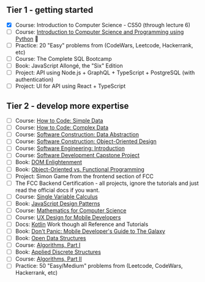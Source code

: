 ## Tier 1 - getting started

- [x] Course: Introduction to Computer Science - CS50 (through lecture 6)
- [ ] Course: [Introduction to Computer Science and Programming using Python](https://www.edx.org/course/introduction-computer-science-mitx-6-00-1x-10) 🚧
- [ ] Practice: 20 "Easy" problems from (CodeWars, Leetcode, Hackerrank, etc)
- [ ] Course: The Complete SQL Bootcamp
- [ ] Book: JavaScript Allongé, the "Six" Edition
- [ ] Project: API using Node.js + GraphQL + TypeScript + PostgreSQL (with authentication)
- [ ] Project: UI for API using React + TypeScript

## Tier 2 - develop more expertise

- [ ] Course: [How to Code: Simple Data](https://www.edx.org/course/how-code-simple-data-ubcx-htc1x)
- [ ] Course: [How to Code: Complex Data](https://www.edx.org/course/how-code-complex-data-ubcx-htc2x)
- [ ] Course: [Software Construction: Data Abstraction](https://www.edx.org/course/software-construction-data-abstraction-ubcx-softconst1x)
- [ ] Course: [Software Construction: Object-Oriented Design](https://www.edx.org/course/software-construction-object-oriented-ubcx-softconst2x)
- [ ] Course: [Software Engineering: Introduction](https://www.edx.org/course/software-engineering-introduction-ubcx-softeng1x)
- [ ] Course: [Software Development Capstone Project](https://www.edx.org/course/software-development-capstone-project-ubcx-softengprjx)
- [ ] Book: [DOM Enlightenment](http://domenlightenment.com/)
- [ ] Book: [Object-Oriented vs. Functional Programming](http://www.oreilly.com/programming/free/object-oriented-vs-functional-programming.csp)
- [ ] Project: Simon Game from the frontend section of FCC
- [ ] The FCC Backend Certification - all projects, ignore the tutorials and just read the official docs if you want.
- [ ] Course: [Single Variable Calculus](https://ocw.mit.edu/courses/mathematics/18-01sc-single-variable-calculus-fall-2010/)
- [ ] Book: [JavaScript Design Patterns](https://addyosmani.com/resources/essentialjsdesignpatterns/book/)
- [ ] Course: [Mathematics for Computer Science](https://ocw.mit.edu/courses/electrical-engineering-and-computer-science/6-042j-mathematics-for-computer-science-spring-2015/index.htm)
- [ ] Course: [UX Design for Mobile Developers](https://www.udacity.com/course/ux-design-for-mobile-developers--ud849)
- [ ] Docs: [Kotlin](https://kotlinlang.org/docs/reference/) Work though all Reference and Tutorials
- [ ] Book: [Don't Panic: Mobile Developer's Guide to The Galaxy](https://www.open-xchange.com/fileadmin/user_upload/Resources_Pages/Mobile_Developers_Guide/Mobile_Developers_Guide_17thEdition_Web.pdf)
- [ ] Book: [Open Data Structures](http://opendatastructures.org/ods-java.pdf)
- [ ] Course: [Algorithms, Part I](https://www.coursera.org/learn/algorithms-part1)
- [ ] Book: [Applied Discrete Structures](http://faculty.uml.edu/klevasseur/ads-latex/ads.pdf)
- [ ] Course: [Algorithms, Part II](https://www.coursera.org/learn/algorithms-part2)
- [ ] Practice: 50 "Easy/Medium" problems from (Leetcode, CodeWars, Hackerrank, etc)
